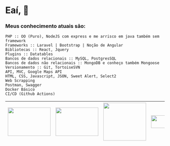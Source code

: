 # Eaí, 👋

### Meus conhecimento atuais são:

```
PHP :: OO (Puro), NodeJS com express e me arrisco em java também sem framework
Frameworks :: Laravel | Bootstrap | Noção de Angular
Bibliotecas :: React, Jquery
Plugins :: Datatables
Bancos de dados relacionais :: MySQL, PostgresSQL
Bancos de dados não relacionais :: MongoDB e conheço também Mongoose
Versionamento :: Git, TortoiseSVN
API, MVC, Google Maps API
HTML, CSS, Javascript, JSON, Sweet Alert, Select2
Web Scrapping
Postman, Swagger
Docker Básico
CI/CD (Github Actions) 
```

| <img src="https://upload.wikimedia.org/wikipedia/commons/thumb/3/31/Webysther_20160423_-_Elephpant.svg/2000px-Webysther_20160423_-_Elephpant.svg.png" width="135" height="90"/> | <img src="https://cdn.freebiesupply.com/logos/thumbs/2x/nodejs-1-logo.png" width="135" height="90"/> | <img src="https://logospng.org/download/laravel/logo-laravel-1024.png" width="135" height="120"/> | <img src="https://upload.wikimedia.org/wikipedia/commons/thumb/9/93/MongoDB_Logo.svg/2560px-MongoDB_Logo.svg.png" width="135" height="40"/> | <img src="https://www.docker.com/wp-content/uploads/2022/03/vertical-logo-monochromatic.png" width="135" height="100"/> | <img src="https://upload.wikimedia.org/wikipedia/commons/thumb/9/99/Unofficial_JavaScript_logo_2.svg/480px-Unofficial_JavaScript_logo_2.svg.png" width="135" height="120"/>
|--- |--- |--- |--- |--- |---

